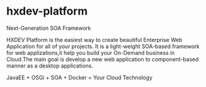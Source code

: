 # hxdev-platform
Next-Generation SOA Framework

HXDEV Platform is the easiest way to create beautiful Enterprise Web Application for all of your projects. It is a light-weight SOA-based framework for web applizations,it help you build your On-Demand business in Cloud.The main goal is develop a new web application to component-based manner as a desktop applications.


JavaEE + OSGi + SOA + Docker = Your Cloud Technology
